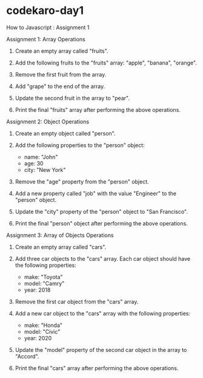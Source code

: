 # codekaro-day1
How to Javascript : Assignment 1

Assignment 1: Array Operations

1. Create an empty array called "fruits".

2. Add the following fruits to the "fruits" array: "apple", "banana", "orange".

3. Remove the first fruit from the array.

4. Add "grape" to the end of the array.

5. Update the second fruit in the array to "pear".

6. Print the final "fruits" array after performing the above operations.

Assignment 2: Object Operations

1. Create an empty object called "person".

2. Add the following properties to the "person" object:
   - name: "John"
   - age: 30
   - city: "New York"

3. Remove the "age" property from the "person" object.

4. Add a new property called "job" with the value "Engineer" to the "person" object.

5. Update the "city" property of the "person" object to "San Francisco".

6. Print the final "person" object after performing the above operations.

Assignment 3: Array of Objects Operations

1. Create an empty array called "cars".

2. Add three car objects to the "cars" array. Each car object should have the following properties:
   - make: "Toyota"
   - model: "Camry"
   - year: 2018

3. Remove the first car object from the "cars" array.

4. Add a new car object to the "cars" array with the following properties:
   - make: "Honda"
   - model: "Civic"
   - year: 2020

5. Update the "model" property of the second car object in the array to "Accord".

6. Print the final "cars" array after performing the above operations.

